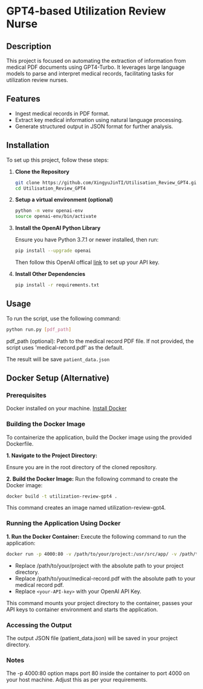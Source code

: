 # GPT4-based Utilization Review Nurse

## Description

This project is focused on automating the extraction of information from medical PDF documents using GPT4-Turbo. It leverages large language models to parse and interpret medical records, facilitating tasks for utilization review nurses.

## Features

- Ingest medical records in PDF format.
- Extract key medical information using natural language processing.
- Generate structured output in JSON format for further analysis.

## Installation

To set up this project, follow these steps:

1. **Clone the Repository**

   ```sh
   git clone https://github.com/XingyuJinTI/Utilisation_Review_GPT4.git
   cd Utilisation_Review_GPT4
    ```
2. **Setup a virtual environment (optional)**

    ```sh
    python -m venv openai-env
    source openai-env/bin/activate
    ```
3. **Install the OpenAI Python Library**

    Ensure you have Python 3.7.1 or newer installed, then run:
    
    ```sh
    pip install --upgrade openai
    ```
    Then follow this OpenAI offical [link](https://platform.openai.com/docs/quickstart/step-2-setup-your-api-key) to set up your API key. 

4. **Install Other Dependencies**

    ```sh
    pip install -r requirements.txt
    ```

## Usage
To run the script, use the following command:

```sh
python run.py [pdf_path]
```
pdf_path (optional): Path to the medical record PDF file. If not provided, the script uses 'medical-record.pdf' as the default.

The result will be save `patient_data.json`

## Docker Setup (Alternative)
### Prerequisites
Docker installed on your machine. [Install Docker](https://docs.docker.com/get-docker/)

### Building the Docker Image
To containerize the application, build the Docker image using the provided Dockerfile.

**1. Navigate to the Project Directory:**

Ensure you are in the root directory of the cloned repository.

**2. Build the Docker Image:**
Run the following command to create the Docker image:
```sh
docker build -t utilization-review-gpt4 .
```
This command creates an image named utilization-review-gpt4.

### Running the Application Using Docker

**1. Run the Docker Container:**
Execute the following command to run the application:

```sh
docker run -p 4000:80 -v /path/to/your/project:/usr/src/app/ -v /path/to/your/medical-record.pdf:/usr/src/app/medical-record.pdf -e OPENAI_API_KEY='<your-API-key>' utilization-review-gpt4
```
- Replace /path/to/your/project with the absolute path to your project directory. 
- Replace /path/to/your/medical-record.pdf with the absolute path to your medical record pdf. 
- Replace `<your-API-key>` with your OpenAI API Key.

This command mounts your project directory to the container, passes your API keys to container environment and starts the application.

### Accessing the Output
The output JSON file (patient_data.json) will be saved in your project directory.


### Notes
The -p 4000:80 option maps port 80 inside the container to port 4000 on your host machine. Adjust this as per your requirements.
